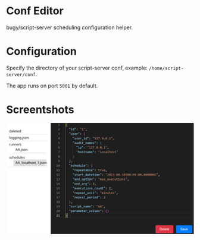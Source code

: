 # Conf Editor

bugy/script-server scheduling configuration helper.

# Configuration

Specify the directory of your script-server conf, example: `/home/script-server/conf`.

The app runs on port `5001` by default.

# Screentshots

![](./screenshots/1.png)